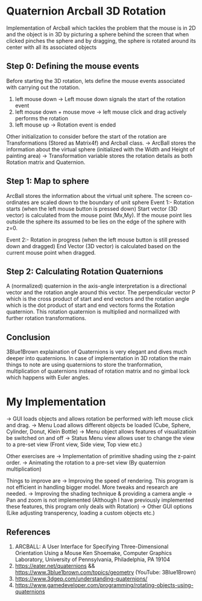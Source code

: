 # Quaternion Arcball 3D Rotation
Implementation of  Arcball which tackles the problem that the mouse is in 2D and the object is in 3D by picturing a sphere behind the screen that when clicked pinches the sphere and by dragging, the sphere is rotated around its center with all its associated objects

## Step 0: Defining the mouse events
Before starting the 3D rotation, lets define the mouse events associated with carrying out the rotation. 
1. left mouse down -> Left mouse down signals the start of the rotation event
2. left mouse down + mouse move -> left mouse click and drag actively performs the rotation
3. left mouse up -> Rotation event is ended

Other initialization to consider before the start of the rotation are Transformations (Stored as Matrix4f) and Arcball class.
-> ArcBall stores the information about the virtual sphere (initialized with the Width and Height of painting area)
-> Transformation variable stores the rotation details as both Rotation matrix and Quaternion.

## Step 1: Map to sphere
ArcBall stores the information about the virtual unit sphere. The screen co-ordinates are scaled down to the boundary of unit sphere
Event 1:- Rotation starts (when the left mouse button is pressed down)
Start vector (3D vector) is calculated from the mouse point (Mx,My). If the mouse point lies outside the sphere its assumed to be lies on the edge of the sphere with z=0.

Event 2:- Rotation in progress (when the left mouse button is still pressed down and dragged)
End Vector (3D vector) is calculated based on the current mouse point when dragged.

## Step 2: Calculating Rotation Quaternions
A (normalized) quaternion in the axis-angle interpretation is a directional vector and the rotation angle around this vector. The perpendicular vector P which is the cross product of start and end vectors and the rotation angle which is the dot product of start and end vectors forms the Rotation quaternion. This rotation quaternion is multiplied and normailized with further rotation transformations.

## Conclusion
3Blue1Brown explaination of Quaternions is very elegant and dives much deeper into quaternions. In case of implementation in 3D rotation the main things to note are using quaternions to store the tranformation, multiplication of quaternions instead of rotation matrix and no gimbal lock which happens with Euler angles.

# My Implementation
-> GUI loads objects and allows rotation be performed with left mouse click and drag.
-> Menu Load allows different objects be loaded (Cube, Sphere, Cylinder, Donut, Klein Bottle)
-> Menu object allows features of visualizatioin be switched on and off
-> Status Menu view allows user to change the view to a pre-set view (Front view, Side view, Top view etc.)

Other exercises are
-> Implementation of primitive shading using the z-paint order.
-> Animating the rotation to a pre-set view (By quaternion multiplication)

Things to improve are
-> Improving the speed of rendering. This program is not efficient in handling bigger model. More tweaks and research are needed.
-> Improving the shading technique & providing a camera angle
-> Pan and zoom is not implemented (Although I have previously implemented these features, this program only deals with Rotation)
-> Other GUI options (Like adjusting transperency, loading a custom objects etc.)

## References
1. ARCBALL: A User Interface for Specifying Three-Dimensional Orientation Using a Mouse
Ken Shoemake, Computer Graphics Laboratory, University of Pennsylvania, Philadelphia, PA 19104
2. https://eater.net/quaternions && https://www.3blue1brown.com/topics/geometry (YouTube: 3Blue1Brown)
3. https://www.3dgep.com/understanding-quaternions/
4. https://www.gamedeveloper.com/programming/rotating-objects-using-quaternions
